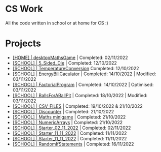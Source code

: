 # CS Work
All the code written in school or at home for CS :)

# Projects
- [[HOME] | desktopMathsGame](./CompletedAtHome/desktopMathsGame/README.md) | Completed: 02/11/2022
- [[SCHOOL] | 5_Sided_Die](./CompletedInSchool/5_Sided_Die/code.py) | Completed: 12/10/2022
- [[SCHOOL] | TemperatureConversion](./CompletedInSchool/TemperatureConversion/code.py) Completed: 12/10/2022
- [[SCHOOL] | EnergyBillCaculator](./CompletedInSchool/energyBillCalculator/code.py) | Completed: 14/10/2022 | Modified: 03/11/2022
- [[SCHOOL] | FactorialProgram](./CompletedInSchool/factorials/code.py) | Completed: 14/10/2022 | Optimised: 03/11/2022
- [[SCHOOL] | BallsForABallPit](./CompletedInSchool/ballsForABallPit/code.py) | Completed: 18/10/2022 | Modified: 03/11/2022
- [[SCHOOL] | CSV_FILES](./CompletedInSchool/CSV_Files) | Completed: 19/10/2022 & 21/10/2022
- [[SCHOOL] | Discounter](./CompletedInSchool/Discounter/code.py) | Completed: 21/10/2022
- [[SCHOOL] | Maths minigame](./CompletedInSchool/AMathsMinigame/code.py) | Completed: 21/10/2022
- [[SCHOOL] | NumericArrays](./CompletedInSchool/2D_Numerical_Arrays) | Completed: 21/10/2022
- [[SCHOOL] | Starter_02_11_2022](./CompletedInSchool/Starter_02_11_2022/code.py) | Completed: 02/11/2022
- [[SCHOOL] | Starter_11_11_2022](./CompletedInSchool/StarterTask/PythonBasics_001.py) | Completed: 11/11/2022
- [[SCHOOL] | Starter_11_11_2022](./CompletedInSchool/StarterTask/PythonIfStatements_012.py) | Completed: 11/11/2022
- [[SCHOOL] | RandomIfStatements](./CompletedInSchool/IfStatements/Task_1_And_Task_7.py) | Completed: 16/11/2022
